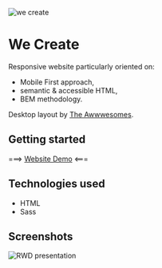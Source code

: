 ![we create](https://user-images.githubusercontent.com/33831675/78376314-6c5d7b80-75ce-11ea-96c6-89b0d1691cc7.png "we create")

# We Create

Responsive website particularly oriented on:

* Mobile First approach,
* semantic & accessible HTML,
* BEM methodology.

Desktop layout by [The Awwwesomes](https://the-awwwesomes.gitbooks.io/html-css-step-by-step/content/pl/appendix/layouts/index.html "The Awwwesomes layouts").

## Getting started

===> [Website Demo](https://filippietruszynski.github.io/we-create/ "Website Demo") <===

## Technologies used

* HTML
* Sass

## Screenshots

![RWD presentation](https://user-images.githubusercontent.com/33831675/78786546-37c03a00-79a9-11ea-8b3f-fbce20574de2.gif "RWD presentation")
